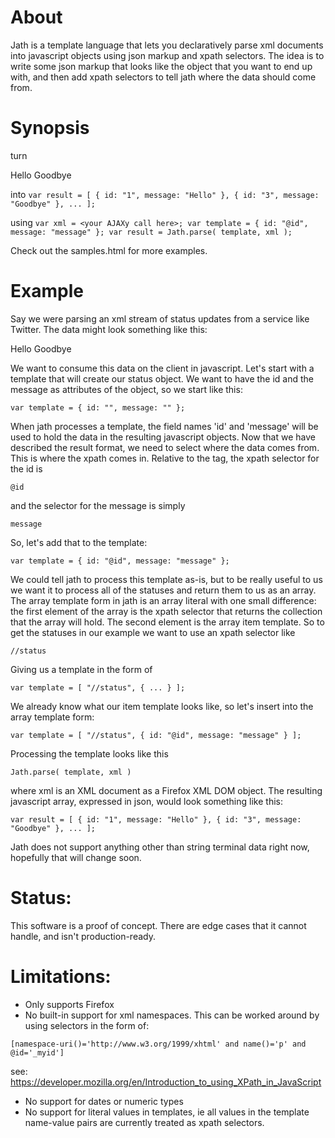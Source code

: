 # About
Jath is a template language that lets you declaratively parse xml documents into
javascript objects using json markup and xpath selectors. The idea is to write
some json markup that looks like the object that you want to end up with, and then
add xpath selectors to tell jath where the data should come from.

# Synopsis
turn 

<raw>
	<statuses userid="djn">
		<status id="1">
			<message>Hello</message>
		</status>
		<status id="3">
			<message>Goodbye</message>
		</status>
			<status id="5">
		</status>
	</statuses>
</raw>

into
`var result = [ { id: "1", message: "Hello" }, { id: "3", message: "Goodbye" }, ... ];`

using
`var xml = <your AJAXy call here>;
var template = { id: "@id", message: "message" };
var result = Jath.parse( template, xml );`

Check out the samples.html for more examples.

# Example
Say we were parsing an xml stream of status updates from a service
like Twitter. The data might look something like this:

<raw>
	<statuses userid="djn">
		<status id="1">
			<message>Hello</message>
		</status>
		<status id="3">
			<message>Goodbye</message>
		</status>
		<status id="5">
		</status>
	</statuses>
</raw>

We want to consume this data on the client in javascript. Let's start with
a template that will create our status object. We want to have the id and the
message as attributes of the object, so we start like this:

`var template = { id: "", message: "" };`

When jath processes a template, the field names 'id' and 'message' will be used
to hold the data in the resulting javascript objects. Now that we have described
the result format, we need to select where the data comes from. This is where the
xpath comes in. Relative to the <status> tag, the xpath selector for the id is 

`@id`

and the selector for the message is simply

`message`

So, let's add that to the template:

`var template = { id: "@id", message: "message" };`

We could tell jath to process this template as-is, but to be really useful to us
we want it to process all of the statuses and return them to us as an array. The
array template form in jath is an array literal with one small difference: the 
first element of the array is the xpath selector that returns the collection that
the array will hold. The second element is the array item template. So to get
the statuses in our example we want to use an xpath selector like 

`//status`

Giving us a template in the form of 

`var template = [ "//status", { ... } ];`

We already know what our item template looks like, so let's insert into the array
template form:

`var template = [ "//status", { id: "@id", message: "message" } ];`

Processing the template looks like this

`Jath.parse( template, xml )`

where xml is an XML document as a Firefox XML DOM object. The resulting javascript
array, expressed in json, would look something like this:

`var result = [ { id: "1", message: "Hello" }, { id: "3", message: "Goodbye" }, ... ];`

Jath does not support anything other than string terminal data right now, hopefully
that will change soon.

# Status:
This software is a proof of concept. There are edge cases that it cannot handle,
and isn't production-ready.

# Limitations:
- Only supports Firefox
- No built-in support for xml namespaces. This can be worked around by using selectors
in the form of:

`[namespace-uri()='http://www.w3.org/1999/xhtml' and name()='p' and @id='_myid']`

see: https://developer.mozilla.org/en/Introduction_to_using_XPath_in_JavaScript

- No support for dates or numeric types
- No support for literal values in templates, ie all values in the template 
name-value pairs are currently treated as xpath selectors.